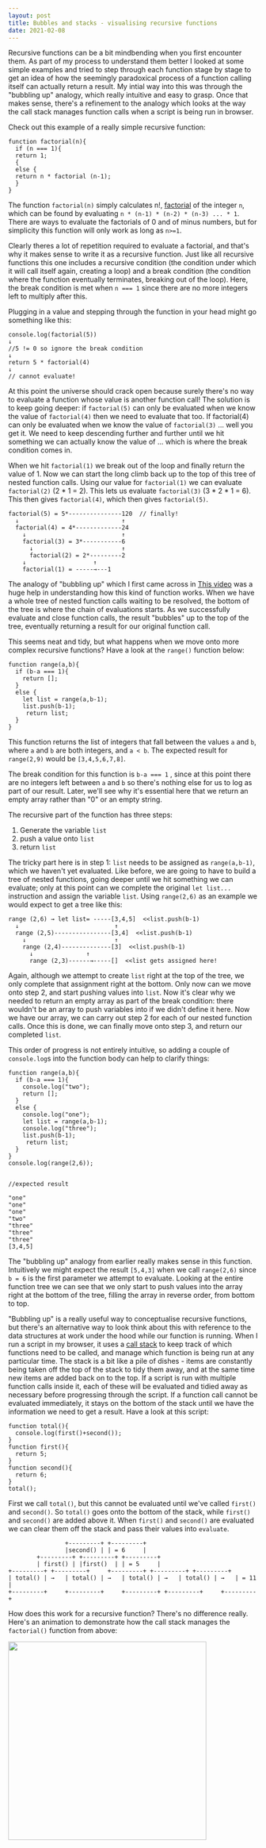 ```yaml
---
layout: post
title: Bubbles and stacks - visualising recursive functions
date: 2021-02-08
---
```


Recursive functions can be a bit mindbending when you first encounter them. As part of my process to understand them better I looked at some simple examples and tried to step through each function stage by stage to get an idea of how the seemingly paradoxical process of a function calling itself can actually return a result. My intial way into this was through the "bubbling up" analogy, which really intuitive and easy to grasp. Once that makes sense, there's a refinement to the analogy which looks at the way the call stack manages function calls when a script is being run in browser. 

Check out this example of a really simple recursive function:

	function factorial(n){
	  if (n === 1){
	  return 1;
	  {
	  else {
	  return n * factorial (n-1);
	  }
	} 

The function `factorial(n)` simply calculates n!, [factorial](https://en.wikipedia.org/wiki/Factorial) of the integer `n`, which can be found by evaluating `n * (n-1) * (n-2) * (n-3) ... * 1`. There are ways to evaluate the factorials of 0 and of minus numbers, but for simplicity this function will only work as long as `n>=1`. 

Clearly theres a lot of repetition required to evaluate a factorial, and that's why it makes sense to write it as a recursive function. Just like all recursive functions this one includes a recursive condition (the condition under which it will call itself again, creating a loop) and a break condition (the condition where the function eventually terminates, breaking out of the loop). Here, the break condition is met when `n === 1` since there are no more integers left to multiply after this.

Plugging in a value and stepping through the function in your head might go something like this:

	console.log(factorial(5))
	↓ 
	//5 != 0 so ignore the break condition
	↓ 
	return 5 * factorial(4) 
	↓ 
	// cannot evaluate!

At this point the universe should crack open because surely there's no way to evaluate a function whose value is another function call! The solution is to keep going deeper: if `factorial(5)` can only be evaluated when we know the value of `factorial(4)` then we need to evaluate that too. If factorial(4) can only be evaluated when we know the value of `factorial(3)` ... well you get it. We need to keep descending further and further until we hit something we can actually know the value of ... which is where the break condition comes in. 

When we hit `factorial(1)` we break out of the loop and finally return the value of 1. Now we can start the long climb back up to the top of this tree of nested function calls. Using our value for `factorial(1)` we can evaluate `factorial(2)` (2 * 1 = 2). This lets us evaluate `factorial(3)` (3 * 2 * 1 = 6). This then gives `factorial(4)`, which then gives `factorial(5)`.


	factorial(5) = 5*---------------120  // finally!
	  ↓                           	↑
	  factorial(4) = 4*-------------24   
	    ↓                       	↑
	    factorial(3) = 3*-----------6    
	      ↓                     	↑           
	      factorial(2) = 2*---------2   
		↓                 	↑   
		factorial(1) = -----→---1  
                                
The analogy of "bubbling up" which I first came across in [This video](https://www.youtube.com/watch?v=LteNqj4DFD8) was a huge help in understanding how this kind of function works. When we have a whole tree of nested function calls waiting to be resolved, the bottom of the tree is where the chain of evaluations starts. As we successfully evaluate and close function calls, the result "bubbles" up to the top of the tree, eventually returning a result for our original function call.

This seems neat and tidy, but what happens when we move onto more complex recursive functions? Have a look at the `range()` function below:


	function range(a,b){
	  if (b-a === 1){
	    return [];
	  }
	  else {
	    let list = range(a,b-1);    
	    list.push(b-1);
	     return list;
	  }
	}

This function returns the list of integers that fall between the values `a` and `b`, where `a` and `b` are both integers, and `a < b`. The expected result for `range(2,9)` would be `[3,4,5,6,7,8]`.

The break condition for this function is `b-a === 1` , since at this point there are no integers left between `a` and `b` so there's nothing else for us to log as part of our result. Later, we'll see why it's essential here that we return an empty array rather than "0" or an empty string.

The recursive part of the function has three steps:

1. Generate the variable `list`
2. push a value onto `list`
3. return `list`

The tricky part here is in step 1: `list` needs to be assigned as `range(a,b-1)`, which we haven't yet evaluated. Like before, we are going to have to build a tree of nested functions, going deeper until we hit something we can evaluate; only at this point can we complete the original `let list...` instruction and assign the variable `list`. 
Using `range(2,6)` as an example we would expect to get a tree like this:


	range (2,6) → let list= -----[3,4,5]  <<list.push(b-1)
	  ↓                           ↑
	  range (2,5)----------------[3,4]  <<list.push(b-1)
	    ↓                         ↑
	    range (2,4)--------------[3]  <<list.push(b-1)
	      ↓ 		      ↑
	      range (2,3)------→-----[]  <<list gets assigned here!


Again, although we attempt to create `list` right at the top of the tree, we only complete that assignment right at the bottom. Only now can we move onto step 2, and start pushing values into `list`. Now it's clear why we needed to return an empty array as part of the break condition: there wouldn't be an array to push variables into if we didn't define it here. Now we have our array, we can carry out step 2 for each of our nested function calls. Once this is done, we can finally move onto step 3, and return our completed `list`.

This order of progress is not entirely intuitive, so adding a couple of `console.log`s into the function body can help to clarify things:

	function range(a,b){
	  if (b-a === 1){
	    console.log("two");
	    return [];
	  }
	  else {
	    console.log("one");
	    let list = range(a,b-1);
	    console.log("three");
	    list.push(b-1);
	     return list;
	  }
	}
	console.log(range(2,6));


	//expected result

	"one"
	"one"
	"one"
	"two"
	"three"
	"three"
	"three"
	[3,4,5]

The "bubbling up" analogy from earlier really makes sense in this function. Intuitively we might expect the result `[5,4,3]` when we call `range(2,6)` since `b = 6` is the first parameter we attempt to evaluate. Looking at the entire function tree we can see that we only start to push values into the array right at the bottom of the tree, filling the array in reverse order, from bottom to top. 

"Bubbling up" is a really useful way to conceptualise recursive functions, but there's an alternative way to look think about this with reference to the data structures at work under the hood while our function is running. When I run a script in my browser, it uses a [call stack](https://developer.mozilla.org/en-US/docs/Glossary/Call_stack) to keep track of which functions need to be called, and manage which function is being run at any particular time. The stack is a bit like a pile of dishes - items are constantly being taken off the top of the stack to tidy them away, and at the same time new items are added back on to the top. If a script is run with multiple function calls inside it, each of these will be evaluated and tidied away as necessary before progressing through the script. If a function call cannot be evaluated immediately, it stays on the bottom of the stack until we have the information we need to get a result. Have a look at this script:

	function total(){
	  console.log(first()+second());
	}
	function first(){
	  return 5;
	}
	function second(){
	  return 6;
	}
	total();


First we call `total()`, but this cannot be evaluated until we've called `first()` and `second()`. So `total()` goes onto the bottom of the stack, while `first()` and `second()` are added above it. When `first()` and `second()` are evaluated we can clear them off the stack and pass their values into `evaluate`. 

					+---------+	+---------+ 		
					|second() |	| = 6     |
			+---------+	+---------+	+---------+ 	
			| first() |	|first()  |	| = 5     |
	+---------+	+---------+     +---------+	+---------+	+---------+  		
	| total() | →   | total() | →   | total() | →	| total() | →   | = 11    |
	+---------+     +---------+     +---------+	+---------+ 	+---------+ 	 	

How does this work for a recursive function? There's no difference really. Here's an animation to demonstrate how the call stack manages the `factorial()` function from above:

<img src="https://github.com/jxbx/jxbx.github.io/blob/main/images/factorialanim.gif?raw=true" width="400px">



